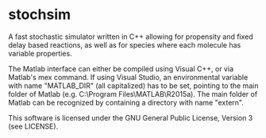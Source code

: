 # stochsim
A fast stochastic simulator written in C++ allowing for propensity and fixed delay based reactions, as well as for species where each molecule has variable properties.

The Matlab interface can either be compiled using Visual C++, or via Matlab's mex command. If using Visual Studio, an environmental
variable with name "MATLAB_DIR" (all capitalized) has to be set, pointing to the main folder of Matlab (e.g. C:\Program Files\MATLAB\R2015a). The main
folder of Matlab can be recognized by containing a directory with name "extern".


This software is licensed under the GNU General Public License, Version 3 (see LICENSE).